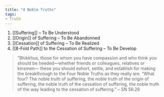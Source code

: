 ```yaml
---
title: "4 Noble Truths"
tags:
- Truth
---
```


1. [[Suffering]] – To Be Understood
2. [[Origin]] of Suffering – To Be Abandonned
3. [[Cessation]] of Suffering – To Be Realized
4. [[8-Fold Path]] to the Cessation of Suffering – To Be Develop

> “Bhikkhus, those for whom you have compassion and who think you should be heeded—whether friends or colleagues, relatives or kinsmen— these you should exhort, settle, and establish for making the breakthrough to the Four Noble Truths as they really are.
> “What four? The noble truth of suffering, the noble truth of the origin of suffering, the noble truth of the cessation of suffering, the noble truth of the way leading to the cessation of suffering."
> – SN 56.26
